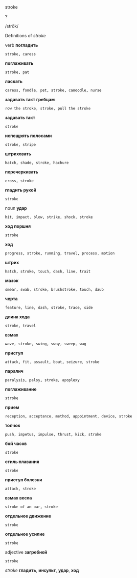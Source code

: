stroke

?

/strōk/

Definitions of _stroke_

verb
**погладить**

    stroke, caress
**поглаживать**

    stroke, pat
**ласкать**

    caress, fondle, pet, stroke, canoodle, nurse
**задавать такт гребцам**

    row the stroke, stroke, pull the stroke
**задавать такт**

    stroke
**испещрять полосами**

    stroke, stripe
**штриховать**

    hatch, shade, stroke, hachure
**перечеркивать**

    cross, stroke
**гладить рукой**

    stroke

noun
**удар**

    hit, impact, blow, strike, shock, stroke
**ход поршня**

    stroke
**ход**

    progress, stroke, running, travel, process, motion
**штрих**

    hatch, stroke, touch, dash, line, trait
**мазок**

    smear, swab, stroke, brushstroke, touch, daub
**черта**

    feature, line, dash, stroke, trace, side
**длина хода**

    stroke, travel
**взмах**

    wave, stroke, swing, sway, sweep, wag
**приступ**

    attack, fit, assault, bout, seizure, stroke
**паралич**

    paralysis, palsy, stroke, apoplexy
**поглаживание**

    stroke
**прием**

    reception, acceptance, method, appointment, device, stroke
**толчок**

    push, impetus, impulse, thrust, kick, stroke
**бой часов**

    stroke
**стиль плавания**

    stroke
**приступ болезни**

    attack, stroke
**взмах весла**

    stroke of an oar, stroke
**отдельное движение**

    stroke
**отдельное усилие**

    stroke

adjective
**загребной**

    stroke

_stroke_
**гладить**, **инсульт**, **удар**, **ход**